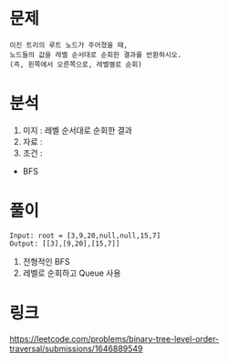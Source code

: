 # 문제 
~~~text
이진 트리의 루트 노드가 주어졌을 때, 
노드들의 값을 레벨 순서대로 순회한 결과를 반환하시오. 
(즉, 왼쪽에서 오른쪽으로, 레벨별로 순회)
~~~

# 분석 
1. 미지 : 레벨 순서대로 순회한 결과
2. 자료 : 
3. 조건 : 
- BFS

# 풀이 
~~~text
Input: root = [3,9,20,null,null,15,7]
Output: [[3],[9,20],[15,7]]
~~~

1. 전형적인 BFS
2. 레벨로 순회하고 Queue 사용

# 링크 
https://leetcode.com/problems/binary-tree-level-order-traversal/submissions/1646889549